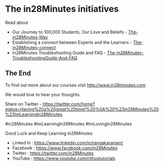 # The in28Minutes initiatives

Read about
- Our Journey to 100,000 Students, Our Love and Beliefs - [The-in28Minutes-Way](The-in28Minutes-Way)
- Establishing a connect between Experts and the Learners - [The-in28Minutes-connect](in28Minutes-connect)
- in28Minutes Troubleshooting Guide and FAQ - [The-in28Minutes-TroubleshootingGuide-And-FAQ](The-in28Minutes-TroubleshootingGuide-And-FAQ)

## The End

To find out more about our courses visit http://www.in28minutes.com

We would love to hear your thoughts.  

Share on Twitter - https://twitter.com/home?status=Having%20a%20great%20time!%20%0A%20%23in28Minutes%20%23ImLearningIn28Minutes

#in28Minutes #ImLearningIn28Minutes #ImLovingIn28Minutes 

Good Luck and Keep Learning in28Minutes
- Linked In : https://www.linkedin.com/in/rangakaranam/​
- Facebook  : https://www.facebook.com/in28Minutes​
- Twitter   : https://twitter.com/in28Minutes​
- YouTube   : https://www.youtube.com/rithustutorials​
​